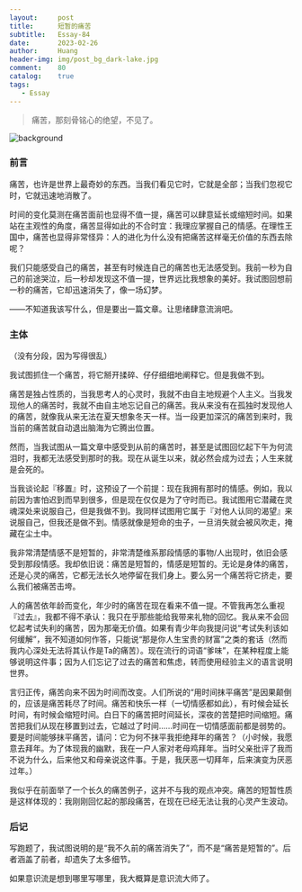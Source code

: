 ```yaml
---
layout:     post
title:      短暂的痛苦
subtitle:   Essay-84
date:       2023-02-26
author:     Huang
header-img: img/post_bg_dark-lake.jpg
comment:    80
catalog:    true
tags:
   - Essay
---
```


> 痛苦，那刻骨铭心的绝望，不见了。

![background](https://huang-feiyu.github.io/img/post_bg_dark-lake.jpg)

### 前言

痛苦，也许是世界上最奇妙的东西。当我们看见它时，它就是全部；当我们忽视它时，它就迅速地消散了。

时间的变化莫测在痛苦面前也显得不值一提，痛苦可以肆意延长或缩短时间。如果站在主观性的角度，痛苦显得如此的不合时宜：我理应掌握自己的情感。在理性王国中，痛苦也显得非常怪异：人的进化为什么没有把痛苦这样毫无价值的东西去除呢？

我们只能感受自己的痛苦，甚至有时候连自己的痛苦也无法感受到。我前一秒为自己的前途哭泣，后一秒却发现这不值一提，世界远比我想象的美好。我试图回想前一秒的痛苦，它却迅速消失了，像一场幻梦。

——不知道我该写什么，但是要出一篇文章。让思绪肆意流淌吧。

### 主体

（没有分段，因为写得很乱）

我试图抓住一个痛苦，将它掰开揉碎、仔仔细细地阐释它。但是我做不到。

痛苦是独占性质的，当我思考人的心灵时，我就不由自主地规避个人主义。当我发现他人的痛苦时，我就不由自主地忘记自己的痛苦。我从来没有在孤独时发现他人的痛苦，就像我从来无法在夏天想象冬天一样。当一段更加深沉的痛苦到来时，我当前的痛苦就自动退出脑海为它腾出位置。

然而，当我试图从一篇文章中感受到从前的痛苦时，甚至是试图回忆起下午为何流泪时，我都无法感受到那时的我。现在从诞生以来，就必然会成为过去；人生来就是会死的。

当我谈论起『移置』时，这预设了一个前提：现在我拥有那时的情感。例如，我以前因为害怕迟到而早到很多，但是现在仅仅是为了守时而已。我试图用它潜藏在灵魂深处来说服自己，但是我做不到。我同样试图用它属于『对他人认同的渴望』来说服自己，但我还是做不到。情感就像是短命的虫子，一旦消失就会被风吹走，掩藏在尘土中。

我非常清楚情感不是短暂的，非常清楚维系那段情感的事物/人出现时，依旧会感受到那段情感。我却依旧说：痛苦是短暂的，情感是短暂的。无论是身体的痛苦，还是心灵的痛苦，它都无法长久地停留在我们身上。要么另一个痛苦将它挤走，要么我们被痛苦击垮。

人的痛苦依年龄而变化，年少时的痛苦在现在看来不值一提。不管我再怎么重视『过去』，我都不得不承认：我只在乎那些能给我带来礼物的回忆。我从来不会回忆起考试失利的痛苦，因为那毫无价值。如果有青少年向我提问说“考试失利该如何缓解”，我不知道如何作答，只能说“那是你人生宝贵的财富”之类的套话（然而我内心深处无法将其认作是Ta的痛苦）。现在流行的词语“爹味”，在某种程度上能够说明这件事；因为人们忘记了过去的痛苦和焦虑，转而使用经验主义的语言说明世界。

言归正传，痛苦向来不因为时间而改变。人们所说的“用时间抹平痛苦”是因果颠倒的，应该是痛苦耗尽了时间。痛苦和快乐一样（一切情感都如此），有时候会延长时间，有时候会缩短时间。白日下的痛苦把时间延长，深夜的苦楚把时间缩短。痛苦把我们从现在移置到过去，它越过了时间……时间在一切情感面前都是弱势的。要是时间能够抹平痛苦，请问：它为何不抹平我拒绝拜年的痛苦？（小时候，我愿意去拜年。为了体现我的幽默，我在一户人家对老母鸡拜年。当时父亲批评了我而不说为什么，后来他又和母亲说这件事。于是，我厌恶一切拜年，后来演变为厌恶过年。）

我似乎在前面举了一个长久的痛苦例子，这并不与我的观点冲突。痛苦的短暂性质是这样体现的：我刚刚回忆起的那段痛苦，在现在已经无法让我的心灵产生波动。

### 后记

写跑题了，我试图说明的是“我不久前的痛苦消失了”，而不是“痛苦是短暂的”。后者涵盖了前者，却遗失了太多细节。

如果意识流是想到哪里写哪里，我大概算是意识流大师了。
